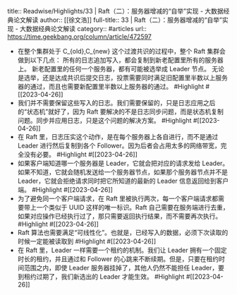 title:: Readwise/Highlights/33 | Raft（二）：服务器增减的“自举”实现 - 大数据经典论文解读
author:: [[徐文浩]]
full-title:: 33 | Raft（二）：服务器增减的“自举”实现 - 大数据经典论文解读
category:: #articles
url:: https://time.geekbang.org/column/article/472597

- 在整个集群处于 C_{old},C_{new} 这个过渡共识的过程中，整个 Raft 集群会做到以下几点：
  所有的日志追加写入，都会复制到新老配置里所有的服务器上。
  新老配置里的任何一个服务器，都有可能被选举成 Leader 节点。
  无论是选举，还是达成共识后提交日志，投票需要同时满足旧配置里半数以上服务器的通过，而且也需要新配置里半数以上服务器的通过。 #Highlight #[[2023-04-26]]
- 我们并不需要保留这些写入的日志。我们需要保留的，只是日志应用之后的“状态机”就好了，因为 Raft 要解决的不是日志同步问题，而是状态机复制问题。同步并应用日志，只是这个问题的解决方案。 #Highlight #[[2023-04-26]]
- 在 Raft 里，日志压实这个动作，是在每个服务器上各自进行，而不是通过 Leader 进行然后复制到各个 Follower。因为后者会占用太多的网络带宽，完全没有必要。 #Highlight #[[2023-04-26]]
- 如果客户端知道哪一个服务器是 Leader，它就会把对应的请求发给 Leader。如果不知道，它就会随机发送给一个服务器节点，如果那个服务器节点并不是 Leader，它就会拒绝请求同时把它所知道的最新的 Leader 信息返回给到客户端。 #Highlight #[[2023-04-26]]
- 为了避免同一个客户端请求，在 Raft 里被执行两次，每一个客户端请求都需要带上一个类似于 UUID 这样的唯一标识。Raft 自己需要在服务端进行去重，如果对应操作已经执行过了，那只需要返回执行结果，而不需要再次执行。 #Highlight #[[2023-04-26]]
- Raft 算法也需要满足“可线性化”。也就是，已经写入的数据，必须下次读取的时候一定能被读取到 #Highlight #[[2023-04-26]]
- 在 Raft 里，Leader 一样需要一个租约的机制。我们让 Leader 拥有一个固定时长的租约，并且通过和 Follower 的心跳来不断续期。但是，只要在租约时间范围之内，即使 Leader 服务器挂掉了，其他人仍然不能担任 Leader，要到租约过期了，我们新选出的 Leader 才能生效。 #Highlight #[[2023-04-26]]